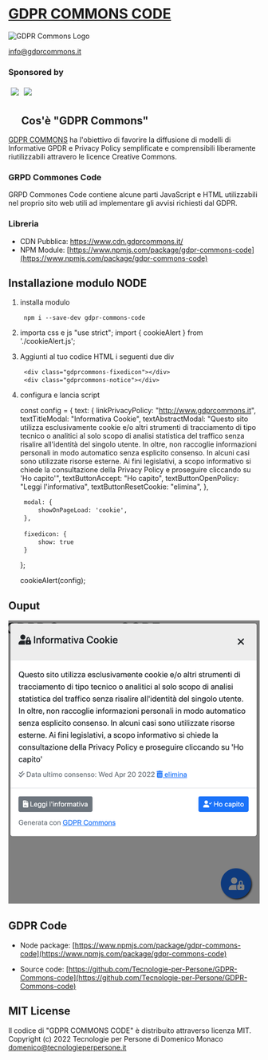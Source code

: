 # [GDPR COMMONS CODE](https://www.gdprcommons.it)

![GDPR Commons Logo](https://github.com/Tecnologie-per-Persone/GDPR-Commons-icon/blob/main/logo/logo-gdpr-commons-64.png?raw=true)

[info@gdprcommons.it](mailto:info@gdprcommons.it)

### Sponsored by
[<img align="left" style="margin:5px" src="http://cdn.tecnologieperpersone.it/img/dmonaco_happy_hacking.png" height="64" />](https://blog.domenicomonaco.it)

[<img style="margin:5px;" src="http://cdn.tecnologieperpersone.it/img/tecnologie-per-persone-logo.png" height="64" />](https://tecnologieperpersone.it)

## Cos'è "GDPR Commons"

[GDPR COMMONS](https://www.gdprcommons.it) ha l'obiettivo di favorire la diffusione di modelli di Informative GPDR e Privacy Policy semplificate e comprensibili liberamente riutilizzabili attravero le licence Creative Commons.

### GRPD Commones Code

GRPD Commones Code contiene alcune parti JavaScript e HTML utilizzabili nel proprio sito web utili ad implementare gli avvisi richiesti dal GDPR.

### Libreria

* CDN Pubblica: [https://www.cdn.gdprcommons.it/
](https://www.cdn.gdprcommons.it/)
* NPM Module: [https://www.npmjs.com/package/gdpr-commons-code](https://www.npmjs.com/package/gdpr-commons-code)


## Installazione modulo NODE 

1. installa modulo
	
		npm i --save-dev gdpr-commons-code

2. importa css e js
	"use strict";
	import { cookieAlert } from './cookieAlert.js';

3. Aggiunti al tuo codice HTML i seguenti due div

    	<div class="gdprcommons-fixedicon"></div>
    	<div class="gdprcommons-notice"></div>


4. configura e lancia script

	const config = {
		text: {
			linkPrivacyPolicy: "http://www.gdprcommons.it",
			textTitleModal: "Informativa Cookie",
			textAbstractModal: "Questo sito utilizza esclusivamente cookie e/o altri strumenti di tracciamento di tipo tecnico o analitici al solo scopo di analisi statistica del traffico senza risalire all'identità del singolo utente. In oltre, non raccoglie informazioni personali in modo automatico senza esplicito consenso. In alcuni casi sono utilizzate risorse esterne. Ai fini legislativi, a scopo informativo si chiede la consultazione della Privacy Policy e proseguire cliccando su \'Ho capito\'",
			textButtonAccept: "Ho capito",
			textButtonOpenPolicy: "Leggi l\'informativa",
			textButtonResetCookie: "elimina",
		},

		modal: {
			showOnPageLoad: 'cookie',
		},

		fixedicon: {
			show: true
		}
	};

	cookieAlert(config);
	

## Ouput

![Screen shot Modal](screenshot-0.0.8.png)

## GDPR Code

* Node package:
[https://www.npmjs.com/package/gdpr-commons-code](https://www.npmjs.com/package/gdpr-commons-code)

* Source code:
[https://github.com/Tecnologie-per-Persone/GDPR-Commons-code](https://github.com/Tecnologie-per-Persone/GDPR-Commons-code)

## MIT License

Il codice di "GDPR COMMONS CODE" è distribuito attraverso licenza MIT.
Copyright (c) 2022 Tecnologie per Persone di Domenico Monaco <domenico@tecnologieperpersone.it>